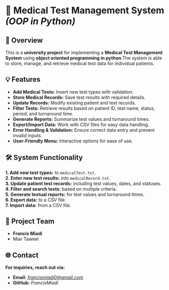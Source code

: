 # 🏥 Medical Test Management System *(OOP in Python)*

## 📌 Overview  
This is a **university project** for implementing a **Medical Test Management System** using **object oriented programming in python**.The system is able to store, manage, and retrieve medical test data for individual patients.  


## 💡 Features  
- **Add Medical Tests:** Insert new test types with validation.  
- **Store Medical Records:** Save test results with required details.  
- **Update Records:** Modify existing patient and test records.  
- **Filter Tests:** Retrieve results based on patient ID, test name, status, period, and turnaround time.  
- **Generate Reports:** Summarize test values and turnaround times.  
- **Export/Import Data:** Work with CSV files for easy data handling.  
- **Error Handling & Validation:** Ensure correct data entry and prevent invalid inputs.
- **User-Friendly Menu:** Interactive options for ease of use.

## 🛠️ System Functionality  
**1. Add new test types:** to `medicalTest.txt`.  
**2. Enter new test results:** into `medicalRecord.txt`.  
**3. Update patient test records:** including test values, dates, and statuses.  
**4. Filter and search tests:** based on multiple criteria.  
**5. Generate textual reports:** for test values and turnaround times.  
**6. Export data:** to a CSV file.  
**7. Import data:** from a CSV file.

## 🤝 Project Team
- **Francis Miadi**  
- Miar Taweel  


## 🌐 Contact  
**For inquiries, reach out via:**  
- **Email:** *francismiadi0@gmail.com*  
- **GitHub:** *FrancisMiadi*  
